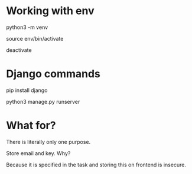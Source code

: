 # Working with env

python3 -m venv <myenvname>

source env/bin/activate

deactivate

# Django commands

pip install django

python3 manage.py runserver

# What for?

There is literally only one purpose. 

Store email and key. Why?

Because it is specified in the task and storing this on frontend is insecure.